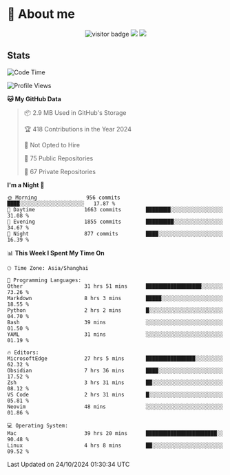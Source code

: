<!-- ![](https://youpai.roccoshi.top/img/20200804214216.png) -->

# 🧐 About me
 
<p align="center">
<img src="https://visitor-badge.laobi.icu/badge?page_id=Lincest.Lincest&title=hits" alt="visitor badge"/>
<a href="mailto:imroccoshi@gmail.com"><img src="https://img.shields.io/badge/gmail-imroccoshi%40gmail.com-red"></a>
<a href="https://blog.roccoshi.top"><img src="https://img.shields.io/badge/blog-roccoshi-green"></a>
</p>

## Stats

<!--START_SECTION:waka-->
![Code Time](http://img.shields.io/badge/Code%20Time-1%2C595%20hrs%2055%20mins-blue)

![Profile Views](http://img.shields.io/badge/Profile%20Views-0-blue)

**🐱 My GitHub Data** 

> 📦 2.9 MB Used in GitHub's Storage 
 > 
> 🏆 418 Contributions in the Year 2024
 > 
> 🚫 Not Opted to Hire
 > 
> 📜 75 Public Repositories 
 > 
> 🔑 67 Private Repositories 
 > 
**I'm a Night 🦉** 

```text
🌞 Morning                956 commits         ████░░░░░░░░░░░░░░░░░░░░░   17.87 % 
🌆 Daytime                1663 commits        ████████░░░░░░░░░░░░░░░░░   31.08 % 
🌃 Evening                1855 commits        █████████░░░░░░░░░░░░░░░░   34.67 % 
🌙 Night                  877 commits         ████░░░░░░░░░░░░░░░░░░░░░   16.39 % 
```


📊 **This Week I Spent My Time On** 

```text
🕑︎ Time Zone: Asia/Shanghai

💬 Programming Languages: 
Other                    31 hrs 51 mins      ██████████████████░░░░░░░   73.26 % 
Markdown                 8 hrs 3 mins        █████░░░░░░░░░░░░░░░░░░░░   18.55 % 
Python                   2 hrs 2 mins        █░░░░░░░░░░░░░░░░░░░░░░░░   04.70 % 
Bash                     39 mins             ░░░░░░░░░░░░░░░░░░░░░░░░░   01.50 % 
YAML                     31 mins             ░░░░░░░░░░░░░░░░░░░░░░░░░   01.19 % 

🔥 Editors: 
MicrosoftEdge            27 hrs 5 mins       ████████████████░░░░░░░░░   62.32 % 
Obsidian                 7 hrs 36 mins       ████░░░░░░░░░░░░░░░░░░░░░   17.52 % 
Zsh                      3 hrs 31 mins       ██░░░░░░░░░░░░░░░░░░░░░░░   08.12 % 
VS Code                  2 hrs 31 mins       █░░░░░░░░░░░░░░░░░░░░░░░░   05.81 % 
Neovim                   48 mins             ░░░░░░░░░░░░░░░░░░░░░░░░░   01.86 % 

💻 Operating System: 
Mac                      39 hrs 20 mins      ███████████████████████░░   90.48 % 
Linux                    4 hrs 8 mins        ██░░░░░░░░░░░░░░░░░░░░░░░   09.52 % 
```


 Last Updated on 24/10/2024 01:30:34 UTC
<!--END_SECTION:waka-->


